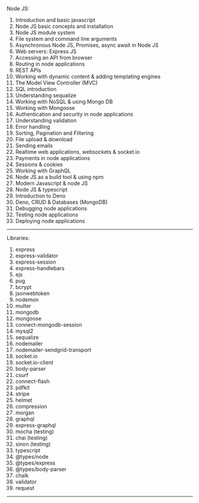 Node JS:

1. Introduction and basic javascript
2. Node JS basic concepts and installation
3. Node JS module system
4. File system and command line arguments
5. Asynchronous Node JS, Promises, async await in Node JS
6. Web servers: Express JS
7. Accessing an API from browser
8. Routing in node applications
9. REST APIs
10. Working with dynamic content & adding templating engines
11. The Model View Controller (MVC)
12. SQL introduction
13. Understanding sequalize
14. Working with NoSQL & using Mongo DB
15. Working with Mongoose
16. Authentication and security in node applications
17. Understanding validation
18. Error handling
19. Sorting, Pagination and Filtering
20. File upload & download
21. Sending emails
22. Realtime web applications, websockets & socket.io
23. Payments in node applications
24. Sessions & cookies
25. Working with GraphQL
26. Node JS as a build tool & using npm
27. Modern Javascript & node JS
28. Node JS & typescript
29. Introduction to Deno
30. Deno, CRUD & Databases (MongoDB)
31. Debugging node applications
32. Testing node applications
33. Deploying node applications

---

Libraries:

1. express
2. express-validator
3. express-session
4. express-handlebars
5. ejs
6. pug
7. bcrypt
8. jsonwebtoken
9. nodemon
10. multer
11. mongodb
12. mongoose
13. connect-mongodb-session
14. mysql2
15. sequalize
16. nodemailer
17. nodemailer-sendgrid-transport
18. socket.io
19. socket.io-client
20. body-parser
21. csurf
22. connect-flash
23. pdfkit
24. stripe
25. helmet
26. compression
27. morgan
28. graphql
29. express-graphql
30. mocha (testing)
31. chai (testing)
32. sinon (testing)
33. typescript
34. @types/node
35. @types/express
36. @types/body-parser
37. chalk
38. validator
39. request

---
